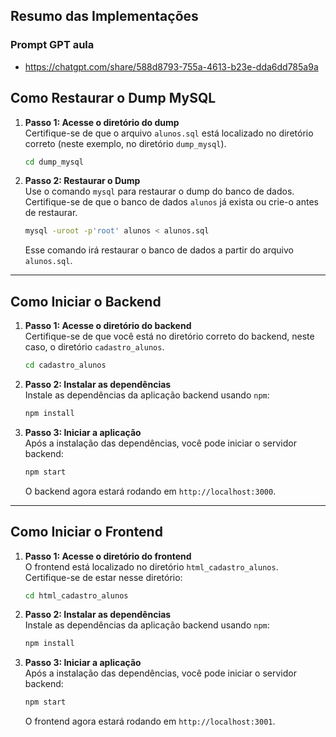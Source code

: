 
## Resumo das Implementações

### Prompt GPT aula
- https://chatgpt.com/share/588d8793-755a-4613-b23e-dda6dd785a9a

## Como Restaurar o Dump MySQL

1. **Passo 1: Acesse o diretório do dump**  
   Certifique-se de que o arquivo `alunos.sql` está localizado no diretório correto (neste exemplo, no diretório `dump_mysql`).

   ```bash
   cd dump_mysql
   ```

2. **Passo 2: Restaurar o Dump**  
   Use o comando `mysql` para restaurar o dump do banco de dados. Certifique-se de que o banco de dados `alunos` já exista ou crie-o antes de restaurar.

   ```bash
   mysql -uroot -p'root' alunos < alunos.sql
   ```

   Esse comando irá restaurar o banco de dados a partir do arquivo `alunos.sql`.

---

## Como Iniciar o Backend

1. **Passo 1: Acesse o diretório do backend**  
   Certifique-se de que você está no diretório correto do backend, neste caso, o diretório `cadastro_alunos`.

   ```bash
   cd cadastro_alunos
   ```

2. **Passo 2: Instalar as dependências**  
   Instale as dependências da aplicação backend usando `npm`:

   ```bash
   npm install
   ```

3. **Passo 3: Iniciar a aplicação**  
   Após a instalação das dependências, você pode iniciar o servidor backend:

   ```bash
   npm start
   ```

   O backend agora estará rodando em `http://localhost:3000`.

---

## Como Iniciar o Frontend

1. **Passo 1: Acesse o diretório do frontend**  
   O frontend está localizado no diretório `html_cadastro_alunos`. Certifique-se de estar nesse diretório:

   ```bash
   cd html_cadastro_alunos
   ```

2. **Passo 2: Instalar as dependências**  
   Instale as dependências da aplicação backend usando `npm`:

   ```bash
   npm install
   ```

3. **Passo 3: Iniciar a aplicação**  
   Após a instalação das dependências, você pode iniciar o servidor backend:

   ```bash
   npm start
   ```

   O frontend agora estará rodando em `http://localhost:3001`.
